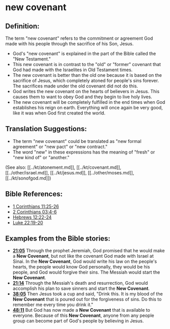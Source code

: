 # new covenant #

## Definition: ##

The term "new covenant" refers to the commitment or agreement God made with his people through the sacrifice of his Son, Jesus. 

* God's "new covenant" is explained in the part of the Bible called the "New Testament."
* This new covenant is in contrast to the "old" or "former" covenant that God had made with the Israelites in Old Testament times.
* The new covenant is better than the old one because it is based on the sacrifice of Jesus, which completely atoned for people's sins forever. The sacrifices made under the old covenant did not do this.
* God writes the new covenant on the hearts of believers in Jesus. This causes them to want to obey God and they begin to live holy lives.
* The new covenant will be completely fulfilled in the end times when God establishes his reign on earth. Everything will once again be very good, like it was when God first created the world.

## Translation Suggestions: ##

* The term "new covenant" could be translated as "new formal agreement" or "new pact" or "new contract."
* The word "new" in these expressions has the meaning of "fresh" or "new kind of" or "another."

(See also: [[../kt/atonement.md]], [[../kt/covenant.md]], [[../other/israel.md]], [[../kt/jesus.md]], [[../other/moses.md]], [[../kt/sonofgod.md]])

## Bible References: ##

* [1 Corinthians 11:25-26](en/tn/1co/help/11/25)
* [2 Corinthians 03:4-6](en/tn/2co/help/03/04)
* [Hebrews 12:22-24](en/tn/heb/help/12/22)
* [Luke 22:19-20](en/tn/luk/help/22/19)

## Examples from the Bible stories: ##

* __[21:05](en/tn/obs/help/21/05)__ Through the prophet Jeremiah, God promised that he would make a __New Covenant__, but not like the covenant God made with Israel at Sinai. In the __New Covenant__, God would write his law on the people's hearts, the people would know God personally, they would be his people, and God would forgive their sins. The Messiah would start the __New Covenant__.
* __[21:14](en/tn/obs/help/21/14)__ Through the Messiah's death and resurrection, God would accomplish his plan to save sinners and start the __New Covenant__.
* __[38:05](en/tn/obs/help/38/05)__ Then Jesus took a cup and said, "Drink this. It is my blood of the __New Covenant__  that is poured out for the forgiveness of sins. Do this to remember me every time you drink it."
* __[48:11](en/tn/obs/help/48/11)__ But God has now made a __New Covenant__  that is available to everyone. Because of this __New Covenant__, anyone from any people group can become part of God's people by believing in Jesus.